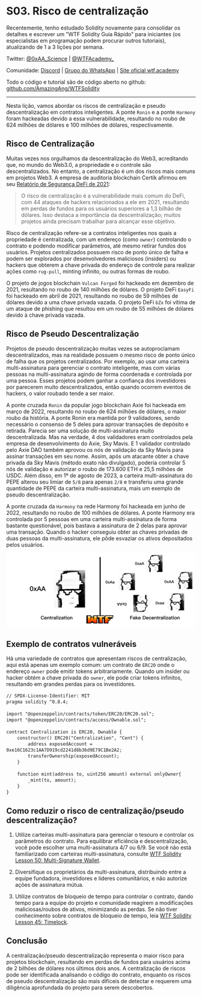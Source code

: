 # S03. Risco de centralização

Recentemente, tenho estudado Solidity novamente para consolidar os detalhes e escrever um "WTF Solidity Guia Rápido" para iniciantes (os especialistas em programação podem procurar outros tutoriais), atualizando de 1 a 3 lições por semana.

Twitter: [@0xAA_Science](https://twitter.com/0xAA_Science) | [@WTFAcademy\_](https://twitter.com/WTFAcademy_)

Comunidade: [Discord](https://discord.gg/5akcruXrsk) | [Grupo do WhatsApp](https://docs.google.com/forms/d/e/1FAIpQLSe4KGT8Sh6sJ7hedQRuIYirOoZK_85miz3dw7vA1-YjodgJ-A/viewform?usp=sf_link) | [Site oficial wtf.academy](https://wtf.academy)

Todo o código e tutorial são de código aberto no github: [github.com/AmazingAng/WTFSolidity](https://github.com/AmazingAng/WTF-Solidity)

---

Nesta lição, vamos abordar os riscos de centralização e pseudo descentralização em contratos inteligentes. A ponte `Ronin` e a ponte `Harmony` foram hackeadas devido a essa vulnerabilidade, resultando no roubo de 624 milhões de dólares e 100 milhões de dólares, respectivamente.

## Risco de Centralização

Muitas vezes nos orgulhamos da descentralização do Web3, acreditando que, no mundo do Web3.0, a propriedade e o controle são descentralizados. No entanto, a centralização é um dos riscos mais comuns em projetos Web3. A empresa de auditoria blockchain Certik afirmou em seu [Relatório de Segurança DeFi de 2021](https://f.hubspotusercontent40.net/hubfs/4972390/Marketing/defi%20security%20report%202021-v6.pdf):

> O risco de centralização é a vulnerabilidade mais comum do DeFi, com 44 ataques de hackers relacionados a ele em 2021, resultando em perdas de fundos para os usuários superiores a 1,3 bilhão de dólares. Isso destaca a importância da descentralização; muitos projetos ainda precisam trabalhar para alcançar esse objetivo.

Risco de centralização refere-se a contratos inteligentes nos quais a propriedade é centralizada, com um endereço (como `owner`) controlando o contrato e podendo modificar parâmetros, até mesmo retirar fundos dos usuários. Projetos centralizados possuem risco de ponto único de falha e podem ser explorados por desenvolvedores maliciosos (insiders) ou hackers que obterem a chave privada do endereço de controle para realizar ações como `rug-pull`, minting infinito, ou outras formas de roubo.

O projeto de jogos blockchain `Vulcan Forged` foi hackeado em dezembro de 2021, resultando no roubo de 140 milhões de dólares. O projeto DeFi `EasyFi` foi hackeado em abril de 2021, resultando no roubo de 59 milhões de dólares devido a uma chave privada vazada. O projeto DeFi `bZx` foi vítima de um ataque de phishing que resultou em um roubo de 55 milhões de dólares devido à chave privada vazada. 

## Risco de Pseudo Descentralização

Projetos de pseudo descentralização muitas vezes se autoproclamam descentralizados, mas na realidade possuem o mesmo risco de ponto único de falha que os projetos centralizados. Por exemplo, ao usar uma carteira multi-assinatura para gerenciar o contrato inteligente, mas com várias pessoas na multi-assinatura agindo de forma coordenada e controlada por uma pessoa. Esses projetos podem ganhar a confiança dos investidores por parecerem muito descentralizados, então quando ocorrem eventos de hackers, o valor roubado tende a ser maior.

A ponte cruzada `Ronin` da popular jogo blockchain Axie foi hackeada em março de 2022, resultando no roubo de 624 milhões de dólares, o maior roubo da história. A ponte Ronin era mantida por 9 validadores, sendo necessário o consenso de 5 deles para aprovar transações de depósito e retirada. Parecia ser uma solução de multi-assinatura muito descentralizada. Mas na verdade, 4 dos validadores eram controlados pela empresa de desenvolvimento do Axie, Sky Mavis. E 1 validador controlado pelo Axie DAO também aprovou os nós de validação da Sky Mavis para assinar transações em seu nome. Assim, após um atacante obter a chave privada da Sky Mavis (método exato não divulgado), poderia controlar 5 nós de validação e autorizar o roubo de 173.600 ETH e 25,5 milhões de USDC. Além disso, em 1º de agosto de 2023, a carteira multi-assinatura do PEPE alterou seu limiar de `5/8` para apenas `2/8` e transferiu uma grande quantidade de PEPE da carteira multi-assinatura, mais um exemplo de pseudo descentralização.

A ponte cruzada da `Harmony` na rede Harmony foi hackeada em junho de 2022, resultando no roubo de 100 milhões de dólares. A ponte Harmony era controlada por 5 pessoas em uma carteira multi-assinatura de forma bastante questionável, pois bastava a assinatura de 2 delas para aprovar uma transação. Quando o hacker conseguiu obter as chaves privadas de duas pessoas da multi-assinatura, ele pôde esvaziar os ativos depositados pelos usuários.

![](./img/S03-1.png)

## Exemplo de contratos vulneráveis

Há uma variedade de contratos que apresentam riscos de centralização, aqui está apenas um exemplo comum: um contrato de `ERC20` onde o endereço `owner` pode emitir tokens arbitrariamente. Quando um insider ou hacker obtém a chave privada do `owner`, ele pode criar tokens infinitos, resultando em grandes perdas para os investidores.

```solidity
// SPDX-License-Identifier: MIT
pragma solidity ^0.8.4;

import "@openzeppelin/contracts/token/ERC20/ERC20.sol";
import "@openzeppelin/contracts/access/Ownable.sol";

contract Centralization is ERC20, Ownable {
    constructor() ERC20("Centralization", "Cent") {
        address exposedAccount = 0xe16C1623c1AA7D919cd2241d8b36d9E79C1Be2A2;
        transferOwnership(exposedAccount);
    }

    function mint(address to, uint256 amount) external onlyOwner{
        _mint(to, amount);
    }
}
```

## Como reduzir o risco de centralização/pseudo descentralização?

1. Utilize carteiras multi-assinatura para gerenciar o tesouro e controlar os parâmetros do contrato. Para equilibrar eficiência e descentralização, você pode escolher uma multi-assinatura 4/7 ou 6/9. Se você não está familiarizado com carteiras multi-assinatura, consulte [WTF Solidity Lesson 50: Multi-Signature Wallet](../50_MultisigWallet/readme_pt-br.md).

2. Diversifique os proprietários da multi-assinatura, distribuindo entre a equipe fundadora, investidores e líderes comunitários, e não autorize ações de assinatura mútua. 

3. Utilize contratos de bloqueio de tempo para controlar o contrato, dando tempo para a equipe do projeto e comunidade reagirem a modificações maliciosas/roubos de ativos, minimizando as perdas. Se não tiver conhecimento sobre contratos de bloqueio de tempo, leia [WTF Solidity Lesson 45: Timelock](../45_Timelock/readme_pt-br.md).

## Conclusão

A centralização/pseudo descentralização representa o maior risco para projetos blockchain, resultando em perdas de fundos para usuários acima de 2 bilhões de dólares nos últimos dois anos. A centralização de riscos pode ser identificada analisando o código do contrato, enquanto os riscos de pseudo descentralização são mais difíceis de detectar e requerem uma diligência aprofundada do projeto para serem descobertos.

